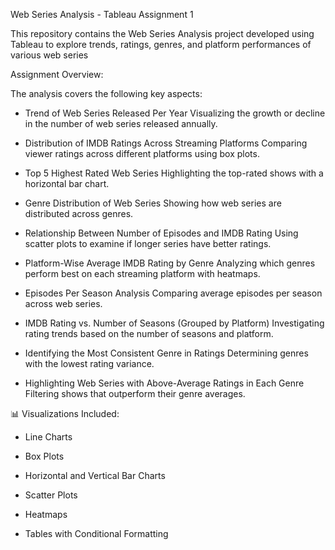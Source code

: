 Web Series Analysis - Tableau Assignment 1

This repository contains the Web Series Analysis project developed using Tableau to explore trends, ratings, genres, and platform performances of various web series


 Assignment Overview:

 
The analysis covers the following key aspects:

* Trend of Web Series Released Per Year
Visualizing the growth or decline in the number of web series released annually.

* Distribution of IMDB Ratings Across Streaming Platforms
Comparing viewer ratings across different platforms using box plots.

* Top 5 Highest Rated Web Series
Highlighting the top-rated shows with a horizontal bar chart.

* Genre Distribution of Web Series
Showing how web series are distributed across genres.

* Relationship Between Number of Episodes and IMDB Rating
Using scatter plots to examine if longer series have better ratings.

* Platform-Wise Average IMDB Rating by Genre
Analyzing which genres perform best on each streaming platform with heatmaps.

* Episodes Per Season Analysis
Comparing average episodes per season across web series.

* IMDB Rating vs. Number of Seasons (Grouped by Platform)
Investigating rating trends based on the number of seasons and platform.

* Identifying the Most Consistent Genre in Ratings
Determining genres with the lowest rating variance.

* Highlighting Web Series with Above-Average Ratings in Each Genre
Filtering shows that outperform their genre averages.

📊 Visualizations Included:

* Line Charts
  
* Box Plots
* Horizontal and Vertical Bar Charts
* Scatter Plots
* Heatmaps
* Tables with Conditional Formatting
